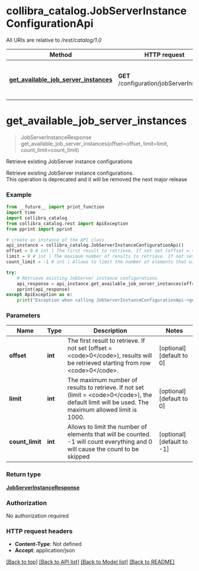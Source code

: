 # collibra_catalog.JobServerInstanceConfigurationApi

All URIs are relative to */rest/catalog/1.0*

Method | HTTP request | Description
------------- | ------------- | -------------
[**get_available_job_server_instances**](JobServerInstanceConfigurationApi.md#get_available_job_server_instances) | **GET** /configuration/jobServerInstance | Retrieve existing JobServer instance configurations

# **get_available_job_server_instances**
> JobServerInstanceResponse get_available_job_server_instances(offset=offset, limit=limit, count_limit=count_limit)

Retrieve existing JobServer instance configurations

Retrieve existing JobServer instance configurations. <br />This operation is deprecated and it will be removed the next major release

### Example
```python
from __future__ import print_function
import time
import collibra_catalog
from collibra_catalog.rest import ApiException
from pprint import pprint

# create an instance of the API class
api_instance = collibra_catalog.JobServerInstanceConfigurationApi()
offset = 0 # int | The first result to retrieve. If not set (offset = <code>0</code>), results will be retrieved starting from row <code>0</code>. (optional) (default to 0)
limit = 0 # int | The maximum number of results to retrieve. If not set (limit = <code>0</code>), the default limit will be used. The maximum allowed limit is 1000. (optional) (default to 0)
count_limit = -1 # int | Allows to limit the number of elements that will be counted. -1 will count everything and 0 will cause the count to be skipped (optional) (default to -1)

try:
    # Retrieve existing JobServer instance configurations
    api_response = api_instance.get_available_job_server_instances(offset=offset, limit=limit, count_limit=count_limit)
    pprint(api_response)
except ApiException as e:
    print("Exception when calling JobServerInstanceConfigurationApi->get_available_job_server_instances: %s\n" % e)
```

### Parameters

Name | Type | Description  | Notes
------------- | ------------- | ------------- | -------------
 **offset** | **int**| The first result to retrieve. If not set (offset &#x3D; &lt;code&gt;0&lt;/code&gt;), results will be retrieved starting from row &lt;code&gt;0&lt;/code&gt;. | [optional] [default to 0]
 **limit** | **int**| The maximum number of results to retrieve. If not set (limit &#x3D; &lt;code&gt;0&lt;/code&gt;), the default limit will be used. The maximum allowed limit is 1000. | [optional] [default to 0]
 **count_limit** | **int**| Allows to limit the number of elements that will be counted. -1 will count everything and 0 will cause the count to be skipped | [optional] [default to -1]

### Return type

[**JobServerInstanceResponse**](JobServerInstanceResponse.md)

### Authorization

No authorization required

### HTTP request headers

 - **Content-Type**: Not defined
 - **Accept**: application/json

[[Back to top]](#) [[Back to API list]](../README.md#documentation-for-api-endpoints) [[Back to Model list]](../README.md#documentation-for-models) [[Back to README]](../README.md)

